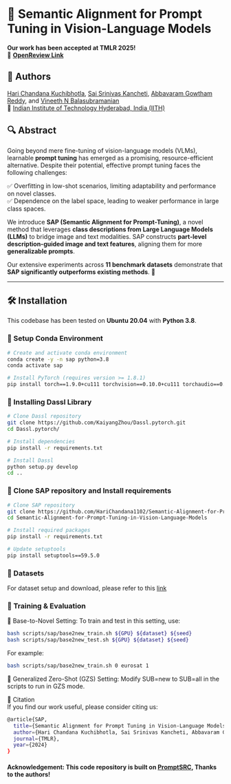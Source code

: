 # 🌟 Semantic Alignment for Prompt Tuning in Vision-Language Models

 **Our work has been accepted at TMLR 2025!**   
🔗 [**OpenReview Link**](https://openreview.net/forum?id=avDr56QjSI)  

## 📌 Authors  
[Hari Chandana Kuchibhotla](https://sites.google.com/view/hari-chandana-kuchibhotla/home), [Sai Srinivas Kancheti](https://ksais.github.io/), [Abbavaram Gowtham Reddy](https://gautam0707.github.io/), and [Vineeth N Balasubramanian](https://people.iith.ac.in/vineethnb/) <br>
📍 [Indian Institute of Technology Hyderabad, India (IITH)](https://www.iith.ac.in/)


## 🔍 Abstract  
Going beyond mere fine-tuning of vision-language models (VLMs), learnable **prompt tuning** has emerged as a promising, resource-efficient alternative. Despite their potential, effective prompt tuning faces the following challenges:

✅ Overfitting in low-shot scenarios, limiting adaptability and performance on novel classes.  
✅ Dependence on the label space, leading to weaker performance in large class spaces.  

We introduce **SAP (Semantic Alignment for Prompt-Tuning)**, a novel method that leverages **class descriptions from Large Language Models (LLMs)** to bridge image and text modalities. SAP constructs **part-level description-guided image and text features**, aligning them for more **generalizable prompts**.  

Our extensive experiments across **11 benchmark datasets** demonstrate that **SAP significantly outperforms existing methods**. 🚀  

---

## 🛠 Installation  
This codebase has been tested on **Ubuntu 20.04** with **Python 3.8**.

### 🔹 Setup Conda Environment  
```bash
# Create and activate conda environment
conda create -y -n sap python=3.8
conda activate sap

# Install PyTorch (requires version >= 1.8.1)
pip install torch==1.9.0+cu111 torchvision==0.10.0+cu111 torchaudio==0.9.0 -f https://download.pytorch.org/whl/torch_stable.html
```

### 🔹 Installing Dassl Library
```bash
# Clone Dassl repository
git clone https://github.com/KaiyangZhou/Dassl.pytorch.git
cd Dassl.pytorch/

# Install dependencies
pip install -r requirements.txt

# Install Dassl
python setup.py develop
cd ..
```

### 🔹 Clone SAP repository and Install requirements
```bash
# Clone SAP repository
git clone https://github.com/HariChandana1102/Semantic-Alignment-for-Prompt-Tuning-in-Vision-Language-Models.git
cd Semantic-Alignment-for-Prompt-Tuning-in-Vision-Language-Models

# Install required packages
pip install -r requirements.txt

# Update setuptools
pip install setuptools==59.5.0
```
### 🔹 Datasets
For dataset setup and download, please refer to this [link](https://github.com/muzairkhattak/PromptSRC/blob/main/docs/DATASETS.md)

### 🚀 Training & Evaluation
🔹 Base-to-Novel Setting: To train and test in this setting, use:
```bash
bash scripts/sap/base2new_train.sh ${GPU} ${dataset} ${seed}
bash scripts/sap/base2new_test.sh ${GPU} ${dataset} ${seed}
```
For example:
```bash
bash scripts/sap/base2new_train.sh 0 eurosat 1
```

🔹 Generalized Zero-Shot (GZS) Setting: Modify SUB=new to SUB=all in the scripts to run in GZS mode.

📜 Citation<br>
If you find our work useful, please consider citing us:
```bash
@article{SAP,
  title={Semantic Alignment for Prompt Tuning in Vision-Language Models},
  author={Hari Chandana Kuchibhotla, Sai Srinivas Kancheti, Abbavaram Gowtham Reddy and Vineeth N Balasubramanian},
  journal={TMLR},
  year={2024}
}
```
#### Acknowledgement: This code repository is built on [PromptSRC](https://github.com/muzairkhattak/PromptSRC/tree/main), Thanks to the authors!

